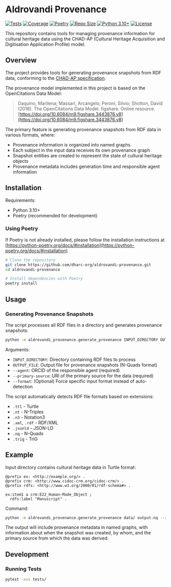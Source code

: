 # Aldrovandi Provenance

[![Tests](https://github.com/dharc-org/aldrovandi-provenance/actions/workflows/run-tests.yml/badge.svg)](https://github.com/dharc-org/aldrovandi-provenance/actions/workflows/run-tests.yml)
[![Coverage](https://byob.yarr.is/arcangelo7/badges/dharc-org-aldrovandi-provenance-coverage-master)](https://dharc-org.github.io/aldrovandi-provenance/)
[![Poetry](https://img.shields.io/endpoint?url=https://python-poetry.org/badge/v0.json)](https://python-poetry.org/)
[![Repo Size](https://img.shields.io/github/repo-size/dharc-org/aldrovandi-provenance)](https://github.com/dharc-org/aldrovandi-provenance)
[![Python 3.10+](https://img.shields.io/badge/python-3.10+-blue.svg)](https://www.python.org/downloads/)
[![License](https://img.shields.io/badge/License-ISC-blue.svg)](LICENSE)

This repository contains tools for managing provenance information for cultural heritage data using the CHAD-AP (Cultural Heritage Acquisition and Digitisation Application Profile) model.

## Overview

The project provides tools for generating provenance snapshots from RDF data, conforming to the [CHAD-AP specification](https://dharc-org.github.io/chad-ap/current/chad-ap.html).

The provenance model implemented in this project is based on the OpenCitations Data Model:

> Daquino, Marilena; Massari, Arcangelo; Peroni, Silvio; Shotton, David (2018). The OpenCitations Data Model. figshare. Online resource. [https://doi.org/10.6084/m9.figshare.3443876.v8](https://doi.org/10.6084/m9.figshare.3443876.v8)

The primary feature is generating provenance snapshots from RDF data in various formats, where:
- Provenance information is organized into named graphs
- Each subject in the input data receives its own provenance graph 
- Snapshot entities are created to represent the state of cultural heritage objects
- Provenance metadata includes generation time and responsible agent information

## Installation

Requirements:
- Python 3.10+
- Poetry (recommended for development)

### Using Poetry

If Poetry is not already installed, please follow the installation instructions at [https://python-poetry.org/docs/#installation](https://python-poetry.org/docs/#installation)

```bash
# Clone the repository
git clone https://github.com/dharc-org/aldrovandi-provenance.git
cd aldrovandi-provenance

# Install dependencies with Poetry
poetry install
```

## Usage

### Generating Provenance Snapshots

The script processes all RDF files in a directory and generates provenance snapshots:

```bash
python -m aldrovandi_provenance.generate_provenance INPUT_DIRECTORY OUTPUT_FILE --agent AGENT_ORCID --primary-source PRIMARY_SOURCE_URI [--format FORMAT]
```

Arguments:
- `INPUT_DIRECTORY`: Directory containing RDF files to process
- `OUTPUT_FILE`: Output file for provenance snapshots (N-Quads format)
- `--agent`: ORCID of the responsible agent (required)
- `--primary-source`: URI of the primary source for the data (required)
- `--format`: (Optional) Force specific input format instead of auto-detection

The script automatically detects RDF file formats based on extensions:
- `.ttl` - Turtle
- `.nt` - N-Triples
- `.n3` - Notation3
- `.xml`, `.rdf` - RDF/XML
- `.jsonld` - JSON-LD
- `.nq` - N-Quads
- `.trig` - TriG

## Example

Input directory contains cultural heritage data in Turtle format:

```turtle
@prefix ex: <http://example.org/> .
@prefix crm: <http://www.cidoc-crm.org/cidoc-crm/> .
@prefix rdfs: <http://www.w3.org/2000/01/rdf-schema#> .

ex:item1 a crm:E22_Human-Made_Object ;
  rdfs:label "Manuscript" .
```

Command:
```bash
python -m aldrovandi_provenance.generate_provenance data/ output.nq --agent https://orcid.org/0000-0002-8420-0696 --primary-source https://doi.org/10.5281/zenodo.15102846
```

The output will include provenance metadata in named graphs, with information about when the snapshot was created, by whom, and the primary source from which the data was derived.

## Development

### Running Tests

```bash
pytest -xvs tests/
```
